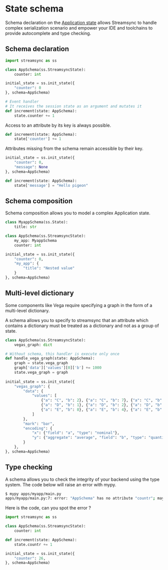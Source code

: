 # State schema

Schema declaration on the [Application state](./application-state) allows Streamsync to handle complex serialization 
scenario and empower your IDE and toolchains to provide autocomplete and type checking.

## Schema declaration

```python
import streamsync as ss

class AppSchema(ss.StreamsyncState):
    counter: int

initial_state = ss.init_state({
    "counter": 0
}, schema=AppSchema)

# Event handler
# It receives the session state as an argument and mutates it
def increment(state: AppSchema):
    state.counter += 1
```

Access to an attribute by its key is always possible.

```python
def increment(state: AppSchema):
    state['counter'] += 1
```

Attributes missing from the schema remain accessible by their key.

```python
initial_state = ss.init_state({
    "counter": 0,
    "message": None
}, schema=AppSchema)

def increment(state: AppSchema):
    state['message'] = "Hello pigeon"
```

## Schema composition

Schema composition allows you to model a complex Application state.

```python
class MyappSchema(ss.State):
    title: str

class AppSchema(ss.StreamsyncState):
    my_app: MyappSchema
    counter: int

initial_state = ss.init_state({
    "counter": 0,
    "my_app": {
        "title": "Nested value"
    }
}, schema=AppSchema)
```

## Multi-level dictionary

Some components like Vega require specifying a graph in the form of a multi-level dictionary.

A schema allows you to specify to streamsync that an attribute which contains a dictionary 
must be treated as a dictionary and not as a group of state.

```python
class AppSchema(ss.StreamsyncState):
    vegas_graph: dict

# Without schema, this handler is execute only once
def handle_vega_graph(state: AppSchema):
    graph = state.vega_graph
    graph['data']['values'][0]['b'] += 1000
    state.vega_graph = graph
    
initial_state = ss.init_state({
    "vegas_graph": {
        "data": {
            "values": [
                {"a": "C", "b": 2}, {"a": "C", "b": 7}, {"a": "C", "b": 4},
                {"a": "D", "b": 1}, {"a": "D", "b": 2}, {"a": "D", "b": 6},
                {"a": "E", "b": 8}, {"a": "E", "b": 4}, {"a": "E", "b": 7}
            ]
        },
        "mark": "bar",
        "encoding": {
            "x": {"field": "a", "type": "nominal"},
            "y": {"aggregate": "average", "field": "b", "type": "quantitative"}
        }
    },
}, schema=AppSchema)
```

## Type checking

A schema allows you to check the integrity of your backend using the type system. 
The code below will raise an error with mypy.

```bash
$ mypy apps/myapp/main.py
apps/myapp/main.py:7: error: "AppSchema" has no attribute "countr"; maybe "counter"?  [attr-defined] 
```

Here is the code, can you spot the error ?

```python
import streamsync as ss

class AppSchema(ss.StreamsyncState):
    counter: int

def increment(state: AppSchema):
    state.countr += 1

initial_state = ss.init_state({
    "counter": 26,
}, schema=AppSchema)
```


